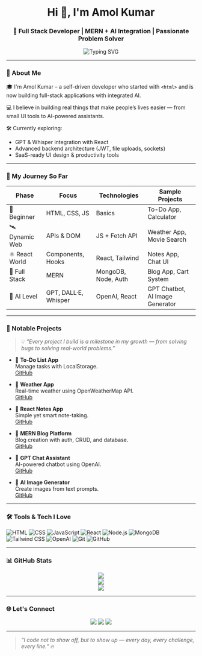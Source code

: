 <h1 align="center">Hi 👋, I'm Amol Kumar</h1>
<h3 align="center">🚀 Full Stack Developer | MERN + AI Integration | Passionate Problem Solver</h3>

<p align="center">
  <img src="https://readme-typing-svg.demolab.com?font=Fira+Code&weight=600&size=22&pause=1000&center=true&vCenter=true&color=00F7FF&lines=From+%3Chello+world%3E+to+real+AI-powered+apps.;Building+projects+that+solve+real+problems.;Always+Learning+%F0%9F%93%9A%2C+Always+Coding+%F0%9F%94%A5" alt="Typing SVG" />
</p>

---

### 🧭 About Me

🎓 I'm Amol Kumar – a self-driven developer who started with `<html>` and is now building full-stack applications with integrated AI.

💻 I believe in building real things that make people’s lives easier — from small UI tools to AI-powered assistants.

🛠️ Currently exploring:
- GPT & Whisper integration with React
- Advanced backend architecture (JWT, file uploads, sockets)
- SaaS-ready UI design & productivity tools

---

### 🧠 My Journey So Far

| Phase | Focus | Technologies | Sample Projects |
|-------|-------|--------------|-----------------|
| 🐣 Beginner | HTML, CSS, JS | Basics | To-Do App, Calculator |
| 🛰️ Dynamic Web | APIs & DOM | JS + Fetch API | Weather App, Movie Search |
| ⚛️ React World | Components, Hooks | React, Tailwind | Notes App, Chat UI |
| 🧱 Full Stack | MERN | MongoDB, Node, Auth | Blog App, Cart System |
| 🤖 AI Level | GPT, DALL·E, Whisper | OpenAI, React | GPT Chatbot, AI Image Generator |

---

### 📌 Notable Projects

> 💡 _“Every project I build is a milestone in my growth — from solving bugs to solving real-world problems.”_

- 🔹 **To-Do List App**  
  Manage tasks with LocalStorage.  
  [GitHub](https://github.com/itsamolkumar/todo-app)

- 🔹 **Weather App**  
  Real-time weather using OpenWeatherMap API.  
  [GitHub](https://github.com/itsamolkumar/weather-app)

- 🔹 **React Notes App**  
  Simple yet smart note-taking.  
  [GitHub](https://github.com/itsamolkumar/notes-app)

- 🔹 **MERN Blog Platform**  
  Blog creation with auth, CRUD, and database.  
  [GitHub](https://github.com/itsamolkumar/mern-blog)

- 🔹 **GPT Chat Assistant**  
  AI-powered chatbot using OpenAI.  
  [GitHub](https://github.com/itsamolkumar/gpt-chatbot)

- 🔹 **AI Image Generator**  
  Create images from text prompts.  
  [GitHub](https://github.com/itsamolkumar/ai-image-generator)

---

### 🛠️ Tools & Tech I Love

![HTML](https://img.shields.io/badge/-HTML-E34F26?style=flat&logo=html5&logoColor=white)
![CSS](https://img.shields.io/badge/-CSS-1572B6?style=flat&logo=css3)
![JavaScript](https://img.shields.io/badge/-JavaScript-F7DF1E?style=flat&logo=javascript&logoColor=black)
![React](https://img.shields.io/badge/-React-61DAFB?style=flat&logo=react)
![Node.js](https://img.shields.io/badge/-Node.js-339933?style=flat&logo=node.js&logoColor=white)
![MongoDB](https://img.shields.io/badge/-MongoDB-4DB33D?style=flat&logo=mongodb)
![Tailwind CSS](https://img.shields.io/badge/-Tailwind-38B2AC?style=flat&logo=tailwind-css)
![OpenAI](https://img.shields.io/badge/-OpenAI-412991?style=flat&logo=openai&logoColor=white)
![Git](https://img.shields.io/badge/-Git-F05032?style=flat&logo=git)
![GitHub](https://img.shields.io/badge/-GitHub-181717?style=flat&logo=github)

---

### 📊 GitHub Stats

<p align="center">
  <img src="https://github-readme-streak-stats.herokuapp.com/?user=itsamolkumar&theme=tokyonight&hide_border=true" />
  <br />
  <img src="https://github-readme-stats.vercel.app/api?username=itsamolkumar&show_icons=true&theme=tokyonight&hide_border=true" />
  <br />
  <img src="https://github-readme-stats.vercel.app/api/top-langs/?username=itsamolkumar&layout=compact&theme=tokyonight&hide_border=true" />
</p>

---

### 🌐 Let's Connect

<p align="center">
  <a href="https://github.com/itsamolkumar"><img src="https://img.shields.io/badge/GitHub-itsamolkumar-black?style=for-the-badge&logo=github" /></a>
  <a href="mailto:amol@example.com"><img src="https://img.shields.io/badge/Email-Contact-red?style=for-the-badge&logo=gmail" /></a>
  <a href="https://linkedin.com/in/your-link"><img src="https://img.shields.io/badge/LinkedIn-Amol_Kumar-blue?style=for-the-badge&logo=linkedin" /></a>
</p>

---

> _“I code not to show off, but to show up — every day, every challenge, every line.”_ 🔥
